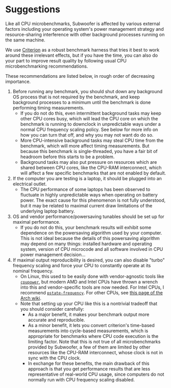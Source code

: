 # Suggestions

Like all CPU microbenchmarks, Subwoofer is affected by various external factors
including your operating system's power management strategy and resource-sharing
interference with other background processes running on the same machine.

We use [Criterion](https://bheisler.github.io/criterion.rs/book/) as a robust
benchmark harness that tries it best to work around these irrelevant effects,
but if you have the time, you can also do your part to improve result quality by
following usual CPU microbenchmarking recommendations.

These recommendations are listed below, in rough order of decreasing importance.

1. Before running any benchmark, you should shut down any background OS process
   that is not required by the benchmark, and keep background processes to a
   minimum until the benchmark is done performing timing measurements.
   * If you do not do this, even intermittent background tasks may keep other
     CPU cores busy, which will lead the CPU core on which the benchmark is
     running to downclock in unpredictable ways under a normal CPU frequency
     scaling policy. See below for more info on how you can turn that off, and
     why you may not want do do so.
   * More CPU-intensive background tasks may steal CPU time from the benchmark,
     which will more affect timing measurements. But because this benchmark is
     single-threaded, you have a fair bit of headroom before this starts to be a
     problem.
   * Background tasks may also put pressure on resources which are shared
     between CPU cores, like the CPU-RAM interconnect, which will affect a few
     specific benchmarks that are not enabled by default.
2. If the computer you are testing is a laptop, it should be plugged into an
   electrical outlet.
   * The CPU performance of some laptops has been observed to fluctuate in
     highly unpredictable ways when operating on battery power. The exact cause
     for this phenomenon is not fully understood, but it may be related to
     maximal current draw limitations of the underlying laptop battery.
3. OS and vendor performance/powersaving tunables should be set up for maximal
   performance.
   * If you do not do this, your benchmark results will exhibit some dependence
     on the powersaving algorithm used by your computer. This is not ideal
     because the details of this powersaving algorithm may depend on many
     things: installed hardware and operating system, version of CPU microcode
     and all software involved in CPU power management decision...
4. If maximal output reproducibility is desired, you can also disable "turbo"
   frequency scaling and force your CPU to constantly operate at its nominal
   frequency.
   * On Linux, this used to be easily done with vendor-agnostic tools like
     [`cpupower`](https://linux.die.net/man/1/cpupower), but modern AMD and
     Intel CPUs have thrown a wrench into this and vendor-specific tools are now
     needed. For Intel CPUs, I recommend
     [`pstate-frequency`](https://github.com/pyamsoft/pstate-frequency). For
     other CPUs, see [this page of the Arch
     wiki](https://wiki.archlinux.org/title/CPU_frequency_scaling#Scaling_drivers).
   * Note that setting up your CPU like this is a nontrivial tradeoff that you
     should consider carefully:
     - As a major benefit, it makes your benchmark output more accurate and
       reproducible.
     - As a minor benefit, it lets you convert criterion's time-based
       measurements into cycle-based measurements, which is appropriate for
       benchmarks where CPU code execution is the limiting factor. Note that
       this is not true of all microbenchmarks provided by Subwoofer, a few of
       them are limited by other resources like the CPU-RAM interconnect, whose
       clock is not in sync with the CPU clock.
     - In exchange for these benefits, the main drawback of this approach is
       that you get performance results that are less representative of
       real-world CPU usage, since computers do not normally run with CPU
       frequency scaling disabled.
